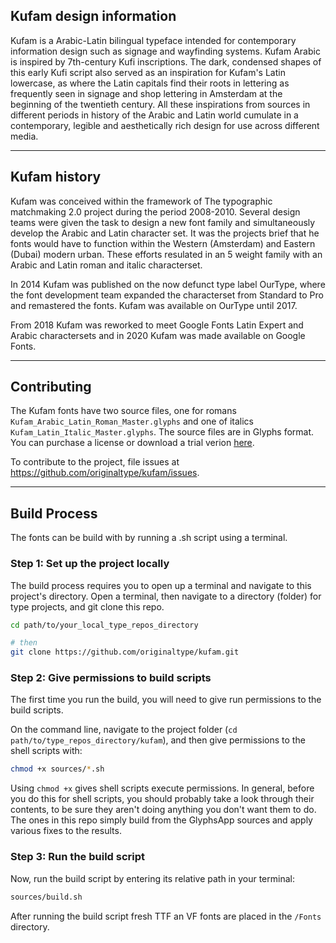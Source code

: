 
## Kufam design information

Kufam is a Arabic-Latin bilingual typeface intended for contemporary information design such as signage and wayfinding systems. Kufam Arabic is inspired by 7th-century Kufi inscriptions. The dark, condensed shapes of this early Kufi script also served as an inspiration for Kufam's Latin lowercase, as where the Latin capitals find their roots in lettering as frequently seen in signage and shop lettering in Amsterdam at the beginning of the twentieth century. All these inspirations from sources in different periods in history of the Arabic and Latin world cumulate in a contemporary, legible and aesthetically rich design for use across different media.

---

## Kufam history

Kufam was conceived within the framework of The typographic matchmaking 2.0 project during the period 2008-2010. Several design teams were given the task to design a new font family and simultaneously develop the Arabic and Latin character set. It was the projects brief that he fonts would have to function within the Western (Amsterdam) and Eastern (Dubai) modern urban. These efforts resulated in an 5 weight family with an Arabic and Latin roman and italic characterset.

In 2014 Kufam was published on the now defunct type label OurType, where the font development team expanded the characterset from Standard to Pro and remastered the fonts. Kufam was available on OurType until 2017.

From 2018 Kufam was reworked to meet Google Fonts Latin Expert and Arabic charactersets and in 2020 Kufam was made available on Google Fonts.

---

## Contributing

The Kufam fonts have two source files, one for romans `Kufam_Arabic_Latin_Roman_Master.glyphs` and one of italics `Kufam_Latin_Italic_Master.glyphs`.
The source files are in Glyphs format. You can purchase a license or download a trial verion [here](https://www.glyphsapp.com).

To contribute to the project, file issues at <https://github.com/originaltype/kufam/issues>.

---

## Build Process

The fonts can be build with by running a .sh script using a terminal.

### Step 1: Set up the project locally

The build process requires you to open up a terminal and navigate to this project's directory. Open a terminal, then navigate to a directory (folder) for type projects, and git clone this repo.

```bash
cd path/to/your_local_type_repos_directory

# then
git clone https://github.com/originaltype/kufam.git
```

### Step 2: Give permissions to build scripts

The first time you run the build, you will need to give run permissions to the build scripts.

On the command line, navigate to the project folder (`cd path/to/type_repos_directory/kufam`), and then give permissions to the shell scripts with:

```bash
chmod +x sources/*.sh
```

Using `chmod +x` gives shell scripts execute permissions. In general, before you do this for shell scripts, you should probably take a look through their contents, to be sure they aren't doing anything you don't want them to do. The ones in this repo simply build from the GlyphsApp sources and apply various fixes to the results.

### Step 3: Run the build script

Now, run the build script by entering its relative path in your terminal:

```bash
sources/build.sh
```

After running the build script fresh TTF an VF fonts are placed in the `/Fonts` directory.


